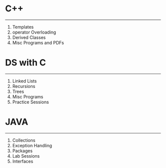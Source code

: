 # C++
----
1. Templates
2. operator Overloading
3. Derived Classes
4. Misc Programs and PDFs

# DS with C
-------
1. Linked Lists
2. Recursions
3. Trees
4. Misc Programs
5. Practice Sessions

# JAVA
------
1. Collections
2. Exception Handling
3. Packages
4. Lab Sessions
5. Interfaces
